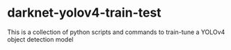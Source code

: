 # darknet-yolov4-train-test
This is a collection of python scripts and commands to train-tune a YOLOv4 object detection model 
